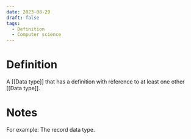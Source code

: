 ```yaml
---
date: 2023-08-29
draft: false
tags:
  - Definition
  - Computer science 
---
```


# Definition

A [[Data type]] that has a definition with reference to at least one other [[Data type]].

# Notes

For example:
The record data type.